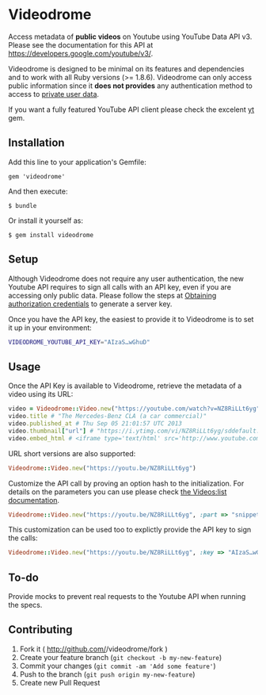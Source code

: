 # Videodrome

Access metadata of **public videos** on Youtube using YouTube Data API v3. Please see the documentation for this API at https://developers.google.com/youtube/v3/.

Videodrome is designed to be minimal on its features and dependencies and to work with all Ruby versions (>= 1.8.6). Videodrome can only access public information since it **does not provides** any authentication method to access to [private user data](https://developers.google.com/youtube/v3/guides/authentication). 

If you want a fully featured YouTube API client please check the excelent [yt](https://github.com/Fullscreen/yt) gem.

## Installation

Add this line to your application's Gemfile:

    gem 'videodrome'

And then execute:

    $ bundle

Or install it yourself as:

    $ gem install videodrome

## Setup

Although Videodrome does not require any user authentication, the new Youtube API requires to sign all calls with an API key, even if you are accessing only public data. Please follow the steps at [Obtaining authorization credentials](https://developers.google.com/youtube/registering_an_application) to generate a server key. 

Once you have the API key, the easiest to provide it to Videodrome is to set it up in your environment:

``` sh
VIDEODROME_YOUTUBE_API_KEY="AIzaS…wGhuD"
```

## Usage

Once the API Key is available to Videodrome, retrieve the metadata of a video using its URL:

``` ruby
video = Videodrome::Video.new("https://youtube.com/watch?v=NZ8RiLLt6yg")
video.title # "The Mercedes-Benz CLA (a car commercial)"
video.published_at # Thu Sep 05 21:01:57 UTC 2013
video.thumbnail["url"] # "https://i.ytimg.com/vi/NZ8RiLLt6yg/sddefault.jpg"
video.embed_html # <iframe type='text/html' src='http://www.youtube.com/embed/NZ8RiLLt6yg' … />
```

URL short versions are also supported:

``` ruby
Videodrome::Video.new("https://youtu.be/NZ8RiLLt6yg")
```

Customize the API call by proving an option hash to the initialization. For details on the parameters you can use please check [the Videos:list documentation](https://developers.google.com/youtube/v3/docs/videos/list#part).

``` ruby
Videodrome::Video.new("https://youtu.be/NZ8RiLLt6yg", :part => "snippet,player,contentDetails,status,fileDetails")
```

This customization can be used too to explictly provide the API key to sign the calls:

``` ruby
Videodrome::Video.new("https://youtu.be/NZ8RiLLt6yg", :key => "AIzaS…wGhuD")
```


## To-do

Provide mocks to prevent real requests to the Youtube API when running the specs.

## Contributing

1. Fork it ( http://github.com/<my-github-username>/videodrome/fork )
2. Create your feature branch (`git checkout -b my-new-feature`)
3. Commit your changes (`git commit -am 'Add some feature'`)
4. Push to the branch (`git push origin my-new-feature`)
5. Create new Pull Request
